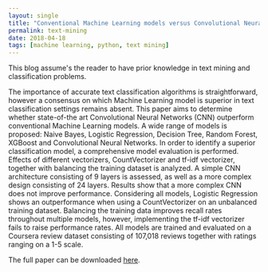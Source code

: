 ```yaml
---
layout: single
title: "Conventional Machine Learning models versus Convolutional Neural Networks in a multi-class text classification problem"
permalink: text-mining
date: 2018-04-18
tags: [machine learning, python, text mining]
---
```


This blog assume's the reader to have prior knowledge in text mining and classification problems.

The importance of accurate text classification algorithms is straightforward, 
however a consensus on which Machine Learning model is superior in text classification settings remains absent. 
This paper aims to determine whether state-of-the art Convolutional Neural Networks (CNN) outperform conventional 
Machine Learning models. A wide range of models is proposed: Naive Bayes, Logistic Regression, Decision Tree, 
Random Forest, XGBoost and Convolutional Neural Networks. In order to identify a superior classification model, 
a comprehensive model evaluation is performed. Effects of different vectorizers, CountVectorizer and tf-idf vectorizer, 
together with balancing the training dataset is analyzed. A simple CNN architecture consisting of 9 layers is assessed, 
as well as a more complex design consisting of 24 layers. Results show that a more complex CNN does not improve performance. 
Considering all models, Logistic Regression shows an outperformance when using a CountVectorizer on an unbalanced training 
dataset. Balancing the training data improves recall rates throughout multiple models, however, implementing the tf-idf 
vectorizer fails to raise performance rates. All models are trained and evaluated on a Coursera review dataset consisting of 
107,018 reviews together with ratings ranging on a 1-5 scale.

The full paper can be downloaded [here](https://github.com/Thijsq/MSc-Statistics-and-Machine-Learning-LiU/blob/master/Text%20Mining/Project/732A92-2019-PRA1-thiqu264.pdf).
